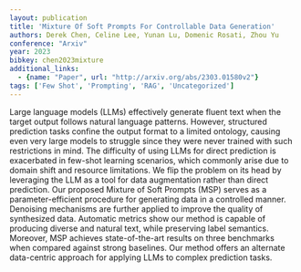 ```yaml
---
layout: publication
title: 'Mixture Of Soft Prompts For Controllable Data Generation'
authors: Derek Chen, Celine Lee, Yunan Lu, Domenic Rosati, Zhou Yu
conference: "Arxiv"
year: 2023
bibkey: chen2023mixture
additional_links:
  - {name: "Paper", url: "http://arxiv.org/abs/2303.01580v2"}
tags: ['Few Shot', 'Prompting', 'RAG', 'Uncategorized']
---
```

Large language models (LLMs) effectively generate fluent text when the target
output follows natural language patterns. However, structured prediction tasks
confine the output format to a limited ontology, causing even very large models
to struggle since they were never trained with such restrictions in mind. The
difficulty of using LLMs for direct prediction is exacerbated in few-shot
learning scenarios, which commonly arise due to domain shift and resource
limitations. We flip the problem on its head by leveraging the LLM as a tool
for data augmentation rather than direct prediction. Our proposed Mixture of
Soft Prompts (MSP) serves as a parameter-efficient procedure for generating
data in a controlled manner. Denoising mechanisms are further applied to
improve the quality of synthesized data. Automatic metrics show our method is
capable of producing diverse and natural text, while preserving label
semantics. Moreover, MSP achieves state-of-the-art results on three benchmarks
when compared against strong baselines. Our method offers an alternate
data-centric approach for applying LLMs to complex prediction tasks.
